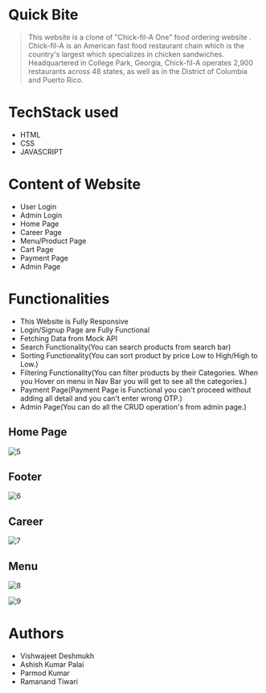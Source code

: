 # Quick Bite

> This website is a clone of "Chick-fil-A One" food ordering website . Chick-fil-A is an American fast food restaurant chain which is the country's largest which specializes in chicken sandwiches. Headquartered in College Park, Georgia, Chick-fil-A operates 2,900 restaurants across 48 states, as well as in the District of Columbia and Puerto Rico.

# TechStack used
+ HTML
+ CSS
+ JAVASCRIPT

# Content of Website
+ User Login
+ Admin Login 
+ Home Page
+ Career Page
+ Menu/Product Page
+ Cart Page
+ Payment Page
+ Admin Page

# Functionalities
+ This Website is Fully Responsive 
+ Login/Signup Page are Fully Functional
+ Fetching Data from Mock API
+ Search Functionality(You can search products from search bar)
+ Sorting Functionality(You can sort product by price Low to High/High to Low.)
+ Filtering Functionality(You can filter products by their Categories. When you Hover on menu in Nav Bar you will get to see all the categories.)
+ Payment Page(Payment Page is Functional you can't proceed without adding all detail and you can't enter wrong OTP.)
+ Admin Page(You can do all the CRUD operation's from admin page.)

## Home Page

![5](https://github.com/ashishkumarpalai/ordinary-finger-7814/blob/main/ReadMe%20SS/5.png)

## Footer 
![6](https://github.com/nikkikharkwal/ordinary-finger-7814/blob/main/ReadMe%20SS/6.png)

## Career
![7](https://github.com/nikkikharkwal/ordinary-finger-7814/blob/main/ReadMe%20SS/7.png)

## Menu
![8](https://github.com/nikkikharkwal/ordinary-finger-7814/blob/main/ReadMe%20SS/8.png)

![9](https://github.com/nikkikharkwal/ordinary-finger-7814/blob/main/ReadMe%20SS/9.png)


# Authors
+ Vishwajeet Deshmukh
+ Ashish Kumar Palai
+ Parmod Kumar
+ Ramanand Tiwari
